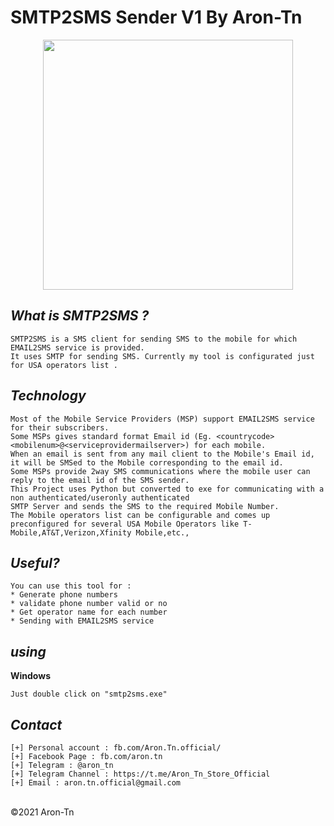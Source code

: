 # SMTP2SMS Sender V1 By Aron-Tn

<p align="center">
  <img src="https://i.imgur.com/1W3TO6n.jpg" width="400"/>
</p>

*What is SMTP2SMS ?*
----
```
SMTP2SMS is a SMS client for sending SMS to the mobile for which EMAIL2SMS service is provided. 
It uses SMTP for sending SMS. Currently my tool is configurated just for USA operators list .
```

*Technology*
----
```
Most of the Mobile Service Providers (MSP) support EMAIL2SMS service for their subscribers. 
Some MSPs gives standard format Email id (Eg. <countrycode><mobilenum>@<serviceprovidermailserver>) for each mobile. 
When an email is sent from any mail client to the Mobile's Email id, it will be SMSed to the Mobile corresponding to the email id. 
Some MSPs provide 2way SMS communications where the mobile user can reply to the email id of the SMS sender.
This Project uses Python but converted to exe for communicating with a non authenticated/useronly authenticated 
SMTP Server and sends the SMS to the required Mobile Number.
The Mobile operators list can be configurable and comes up preconfigured for several USA Mobile Operators like T-Mobile,AT&T,Verizon,Xfinity Mobile,etc.,
```
*Useful?*
----
```
You can use this tool for :
* Generate phone numbers
* validate phone number valid or no
* Get operator name for each number
* Sending with EMAIL2SMS service
```
*using*
----
**Windows**
```
Just double click on "smtp2sms.exe"
```
*Contact*
----
```
[+] Personal account : fb.com/Aron.Tn.official/
[+] Facebook Page : fb.com/aron.tn
[+] Telegram : @aron_tn
[+] Telegram Channel : https://t.me/Aron_Tn_Store_Official
[+] Email : aron.tn.official@gmail.com
```

<br>©2021 Aron-Tn
